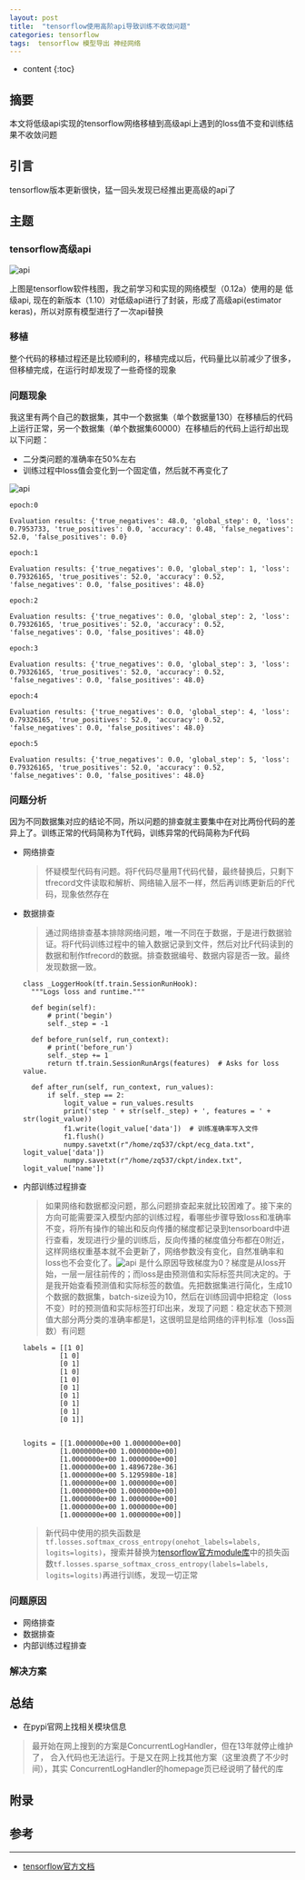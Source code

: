 ```yaml
---
layout: post
title:  "tensorflow使用高阶api导致训练不收敛问题"
categories: tensorflow
tags:  tensorflow 模型导出 神经网络
---
```


* content
{:toc}

## 摘要
本文将低级api实现的tensorflow网络移植到高级api上遇到的loss值不变和训练结果不收敛问题

## 引言
tensorflow版本更新很快，猛一回头发现已经推出更高级的api了

## 主题

### tensorflow高级api

![api](Pic\1809\api.png)

上图是tensorflow软件栈图，我之前学习和实现的网络模型（0.12a）使用的是 低级api, 现在的新版本（1.10）对低级api进行了封装，形成了高级api(estimator keras)，所以对原有模型进行了一次api替换


### 移植
整个代码的移植过程还是比较顺利的，移植完成以后，代码量比以前减少了很多，但移植完成，在运行时却发现了一些奇怪的现象

### 问题现象

我这里有两个自己的数据集，其中一个数据集（单个数据量130）在移植后的代码上运行正常，另一个数据集（单个数据集60000）在移植后的代码上运行却出现以下问题：
- 二分类问题的准确率在50%左右
- 训练过程中loss值会变化到一个固定值，然后就不再变化了

![api](Pic\1809\loss-acc.png)

```
epoch:0

Evaluation results:	{'true_negatives': 48.0, 'global_step': 0, 'loss': 0.7953733, 'true_positives': 0.0, 'accuracy': 0.48, 'false_negatives': 52.0, 'false_positives': 0.0}

epoch:1

Evaluation results:	{'true_negatives': 0.0, 'global_step': 1, 'loss': 0.79326165, 'true_positives': 52.0, 'accuracy': 0.52, 'false_negatives': 0.0, 'false_positives': 48.0}

epoch:2

Evaluation results:	{'true_negatives': 0.0, 'global_step': 2, 'loss': 0.79326165, 'true_positives': 52.0, 'accuracy': 0.52, 'false_negatives': 0.0, 'false_positives': 48.0}

epoch:3

Evaluation results:	{'true_negatives': 0.0, 'global_step': 3, 'loss': 0.79326165, 'true_positives': 52.0, 'accuracy': 0.52, 'false_negatives': 0.0, 'false_positives': 48.0}

epoch:4

Evaluation results:	{'true_negatives': 0.0, 'global_step': 4, 'loss': 0.79326165, 'true_positives': 52.0, 'accuracy': 0.52, 'false_negatives': 0.0, 'false_positives': 48.0}

epoch:5

Evaluation results:	{'true_negatives': 0.0, 'global_step': 5, 'loss': 0.79326165, 'true_positives': 52.0, 'accuracy': 0.52, 'false_negatives': 0.0, 'false_positives': 48.0}

```

### 问题分析

因为不同数据集对应的结论不同，所以问题的排查就主要集中在对比两份代码的差异上了。训练正常的代码简称为T代码，训练异常的代码简称为F代码

- 网络排查
  > 怀疑模型代码有问题。将F代码尽量用T代码代替，最终替换后，只剩下tfrecord文件读取和解析、网络输入层不一样，然后再训练更新后的F代码，现象依然存在
- 数据排查
  > 通过网络排查基本排除网络问题，唯一不同在于数据，于是进行数据验证。将F代码训练过程中的输入数据记录到文件，然后对比F代码读到的数据和制作tfrecord的数据。排查数据编号、数据内容是否一致。最终发现数据一致。
  ```
  class _LoggerHook(tf.train.SessionRunHook):
    """Logs loss and runtime."""

    def begin(self):
        # print('begin')
        self._step = -1

    def before_run(self, run_context):
        # print('before_run')
        self._step += 1
        return tf.train.SessionRunArgs(features)  # Asks for loss value.

    def after_run(self, run_context, run_values):
        if self._step == 2:
            logit_value = run_values.results
            print('step ' + str(self._step) + ', features = ' + str(logit_value))
            f1.write(logit_value['data'])  # 训练准确率写入文件
            f1.flush()
            numpy.savetxt(r"/home/zq537/ckpt/ecg_data.txt", logit_value['data'])
            numpy.savetxt(r"/home/zq537/ckpt/index.txt", logit_value['name'])
  ```
- 内部训练过程排查
  > 如果网络和数据都没问题，那么问题排查起来就比较困难了。接下来的方向可能需要深入模型内部的训练过程，看哪些步骤导致loss和准确率不变，将所有操作的输出和反向传播的梯度都记录到tensorboard中进行查看，发现进行少量的训练后，反向传播的梯度值分布都在0附近，这样网络权重基本就不会更新了，网络参数没有变化，自然准确率和loss也不会变化了。![api](Pic\1809\tfrecord.png)
  > 是什么原因导致梯度为0？梯度是从loss开始，一层一层往前传的；而loss是由预测值和实际标签共同决定的。于是我开始查看预测值和实际标签的数值。先把数据集进行简化，生成10个数据的数据集，batch-size设为10，然后在训练回调中把稳定（loss不变）时的预测值和实际标签打印出来，发现了问题：稳定状态下预测值大部分两分类的准确率都是1，这很明显是给网络的评判标准（loss函数）有问题
  ```
  labels = [[1 0]
           [1 0]
           [0 1]
           [1 0]
           [1 0]
           [0 1]
           [0 1]
           [0 1]
           [0 1]
           [0 1]]


  logits = [[1.0000000e+00 1.0000000e+00]
           [1.0000000e+00 1.0000000e+00]
           [1.0000000e+00 1.0000000e+00]
           [1.0000000e+00 1.4896728e-36]
           [1.0000000e+00 5.1295980e-18]
           [1.0000000e+00 1.0000000e+00]
           [1.0000000e+00 1.0000000e+00]
           [1.0000000e+00 1.0000000e+00]
           [1.0000000e+00 1.0000000e+00]
           [1.0000000e+00 1.0000000e+00]]
  ```
  > 新代码中使用的损失函数是`tf.losses.softmax_cross_entropy(onehot_labels=labels, logits=logits)`，搜索并替换为[tensorflow官方module库](https://github.com/tensorflow/models)中的损失函数`tf.losses.sparse_softmax_cross_entropy(labels=labels, logits=logits)`再进行训练，发现一切正常


### 问题原因
- 网络排查
- 数据排查
- 内部训练过程排查

### 解决方案


## 总结
* 在pypi官网上找相关模块信息
> 最开始在网上搜到的方案是ConcurrentLogHandler，但在13年就停止维护了，
合入代码也无法运行。于是又在网上找其他方案（这里浪费了不少时间），其实
ConcurrentLogHandler的homepage页已经说明了替代的库

## 附录


## 参考
---
- [tensorflow官方文档](https://tensorflow.google.cn/api_docs/python/tf/losses)
